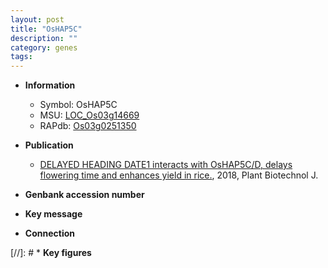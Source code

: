 ```yaml
---
layout: post
title: "OsHAP5C"
description: ""
category: genes
tags: 
---
```


* **Information**  
    + Symbol: OsHAP5C  
    + MSU: [LOC_Os03g14669](http://rice.plantbiology.msu.edu/cgi-bin/ORF_infopage.cgi?orf=LOC_Os03g14669)  
    + RAPdb: [Os03g0251350](http://rapdb.dna.affrc.go.jp/viewer/gbrowse_details/irgsp1?name=Os03g0251350)  

* **Publication**  
    + [DELAYED HEADING DATE1 interacts with OsHAP5C/D, delays flowering time and enhances yield in rice.](http://www.ncbi.nlm.nih.gov/pubmed?term=DELAYED+HEADING+DATE1+interacts+with+OsHAP5C/D,+delays+flowering+time+and+enhances+yield+in+rice.%5BTitle%5D), 2018, Plant Biotechnol J.

* **Genbank accession number**  

* **Key message**  

* **Connection**  

[//]: # * **Key figures**  


